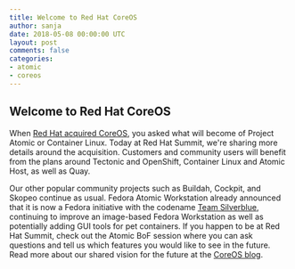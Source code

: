 ```yaml
---
title: Welcome to Red Hat CoreOS
author: sanja
date: 2018-05-08 00:00:00 UTC
layout: post
comments: false
categories:
- atomic
- coreos
---
```


## Welcome to Red Hat CoreOS

When [Red Hat acquired CoreOS](https://www.redhat.com/en/about/press-releases/red-hat-acquire-coreos-expanding-its-kubernetes-and-containers-leadership), you asked what will become of Project Atomic or Container Linux. Today at Red Hat Summit, we're sharing more details around the acquisition. Customers and community users will benefit from the plans around Tectonic and OpenShift, Container Linux and Atomic Host, as well as Quay.

Our other popular community projects such as Buildah, Cockpit, and Skopeo continue as usual. Fedora Atomic Workstation already announced that it is now a Fedora initiative with the codename [Team Silverblue](https://teamsilverblue.org), continuing to improve an image-based Fedora Workstation as well as potentially adding GUI tools for pet containers. If you happen to be at Red Hat Summit, check out the Atomic BoF session where you can ask questions and tell us which features you would like to see in the future. Read more about our shared vision for the future at the [CoreOS blog](https://coreos.com/blog/coreos-tech-to-combine-with-red-hat-openshift).

